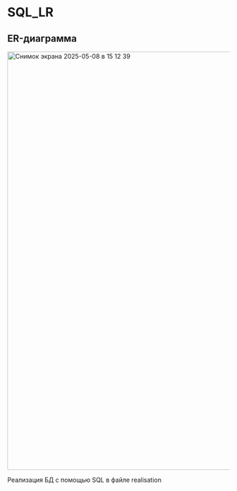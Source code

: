 # SQL_LR

## ER-диаграмма

<img width="946" alt="Снимок экрана 2025-05-08 в 15 12 39" src="https://github.com/user-attachments/assets/02e9fadc-1c92-4fef-9b4f-13b51fe68026" />

Реализация БД с помощью SQL в файле realisation

